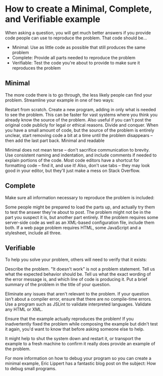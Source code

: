 # How to create a Minimal, Complete, and Verifiable example

When asking a question, you will get much better answers if you provide code people can use to reproduce the problem. That code should be…

- Minimal: Use as little code as possible that still produces the same problem    
- Complete: Provide all parts needed to reproduce the problem     
- Verifiable: Test the code you're about to provide to make sure it reproduces the problem      

## Minimal

The more code there is to go through, the less likely people can find your problem. Streamline your example in one of two ways:

Restart from scratch. Create a new program, adding in only what is needed to see the problem. This can be faster for vast systems where you think you already know the source of the problem. Also useful if you can't post the original code publicly for legal or ethical reasons.
Divide and conquer. When you have a small amount of code, but the source of the problem is entirely unclear, start removing code a bit at a time until the problem disappears – then add the last part back.
Minimal and readable

Minimal does not mean terse – don't sacrifice communication to brevity. Use consistent naming and indentation, and include comments if needed to explain portions of the code. Most code editors have a shortcut for formatting code – find it, and use it! Also, don't use tabs – they may look good in your editor, but they'll just make a mess on Stack Overflow.

## Complete

Make sure all information necessary to reproduce the problem is included:

Some people might be prepared to load the parts up, and actually try them to test the answer they're about to post.
The problem might not be in the part you suspect it is, but another part entirely.
If the problem requires some server-side code as well as an XML-based configuration file, include them both. If a web page problem requires HTML, some JavaScript and a stylesheet, include all three.

## Verifiable

To help you solve your problem, others will need to verify that it exists:

Describe the problem. "It doesn't work" is not a problem statement. Tell us what the expected behavior should be. Tell us what the exact wording of the error message is, and which line of code is producing it. Put a brief summary of the problem in the title of your question.

Eliminate any issues that aren't relevant to the problem. If your question isn’t about a compiler error, ensure that there are no compile-time errors. Use a program such as JSLint to validate interpreted languages. Validate any HTML or XML.

Ensure that the example actually reproduces the problem! If you inadvertently fixed the problem while composing the example but didn't test it again, you'd want to know that before asking someone else to help.

It might help to shut the system down and restart it, or transport the example to a fresh machine to confirm it really does provide an example of the problem.

For more information on how to debug your program so you can create a minimal example, Eric Lippert has a fantastic blog post on the subject: How to debug small programs.
